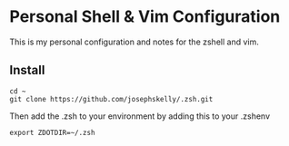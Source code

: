 # Personal Shell & Vim Configuration

This is my personal configuration and notes for the zshell and vim.

## Install

```
cd ~
git clone https://github.com/josephskelly/.zsh.git
```
Then add the .zsh to your environment by adding this to your .zshenv
```
export ZDOTDIR=~/.zsh
```
